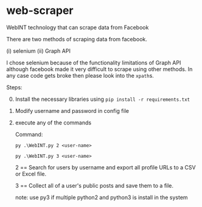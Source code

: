 # web-scraper
WebINT technology that can scrape data from Facebook

There are two methods of scraping data from facebook.

(i) selenium (ii) Graph API

I chose selenium because of the functionality limitations of Graph API although facebook made it very difficult to scrape using other methods. In any case code gets broke then please look into the `xpath`s.

Steps:

0. Install the necessary libraries using `pip install -r requirements.txt`
1. Modify username and password in config file
2. execute any of the commands
    
    Command: 
    
    `py .\WebINT.py 2 <user-name>`
    
    `py .\WebINT.py 3 <user-name>`
    
    2 == Search for users by username and export all profile URLs to a CSV or Excel file.
    
    3 == Collect all of a user's public posts and save them to a file.
    
    note: use py3 if multiple python2 and python3 is install in the system
